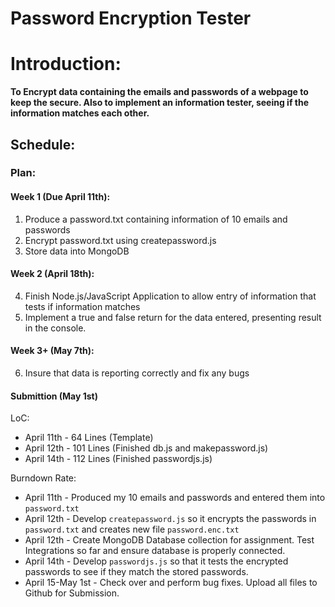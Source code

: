 # Password Encryption Tester
# Introduction:
**To Encrypt data containing the emails and passwords of a webpage to keep the secure. Also to implement an information tester, seeing if the information matches each other.**

## Schedule:
### Plan:
#### Week 1 (Due April 11th):
1. Produce a password.txt containing information of 10 emails and passwords
2. Encrypt password.txt using createpassword.js
3. Store data into MongoDB
#### Week 2 (April 18th):
4. Finish Node.js/JavaScript Application to allow entry of information that tests if information matches
5. Implement a true and false return for the data entered, presenting result in the console.
#### Week 3+ (May 7th):
6. Insure that data is reporting correctly and fix any bugs
#### Submittion (May 1st)

LoC: 
- April 11th - 64 Lines (Template)
- April 12th - 101 Lines (Finished db.js and makepassword.js)
- April 14th - 112 Lines (Finished passwordjs.js)

Burndown Rate: 
- April 11th - Produced my 10 emails and passwords and entered them into `password.txt`
- April 12th - Develop `createpassword.js` so it encrypts the passwords in `password.txt` and creates new file `password.enc.txt`
- April 12th - Create MongoDB Database collection for assignment. Test Integrations so far and ensure database is properly connected.
- April 14th - Develop `passwordjs.js` so that it tests the encrypted passwords to see if they match the stored passwords.
- April 15-May 1st - Check over and perform bug fixes. Upload all files to Github for Submission.
